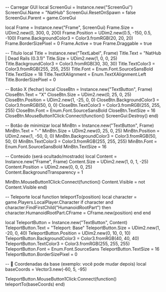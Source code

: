 -- Carregar GUI
local ScreenGui = Instance.new("ScreenGui")
ScreenGui.Name = "NatHub"
ScreenGui.ResetOnSpawn = false
ScreenGui.Parent = game.CoreGui

local Frame = Instance.new("Frame", ScreenGui)
Frame.Size = UDim2.new(0, 300, 0, 200)
Frame.Position = UDim2.new(0.5, -150, 0.5, -100)
Frame.BackgroundColor3 = Color3.fromRGB(20, 20, 20)
Frame.BorderSizePixel = 0
Frame.Active = true
Frame.Draggable = true

-- Título
local Title = Instance.new("TextLabel", Frame)
Title.Text = "NatHub | Dead Rails (0.3.1)"
Title.Size = UDim2.new(1, 0, 0, 25)
Title.BackgroundColor3 = Color3.fromRGB(30, 30, 30)
Title.TextColor3 = Color3.fromRGB(255, 255, 255)
Title.Font = Enum.Font.SourceSansBold
Title.TextSize = 18
Title.TextXAlignment = Enum.TextXAlignment.Left
Title.BorderSizePixel = 0

-- Botão X (fechar)
local CloseBtn = Instance.new("TextButton", Frame)
CloseBtn.Text = "X"
CloseBtn.Size = UDim2.new(0, 25, 0, 25)
CloseBtn.Position = UDim2.new(1, -25, 0, 0)
CloseBtn.BackgroundColor3 = Color3.fromRGB(50, 0, 0)
CloseBtn.TextColor3 = Color3.fromRGB(255, 255, 255)
CloseBtn.Font = Enum.Font.SourceSansBold
CloseBtn.TextSize = 16
CloseBtn.MouseButton1Click:Connect(function()
    ScreenGui:Destroy()
end)

-- Botão de minimizar
local MinBtn = Instance.new("TextButton", Frame)
MinBtn.Text = "-"
MinBtn.Size = UDim2.new(0, 25, 0, 25)
MinBtn.Position = UDim2.new(1, -50, 0, 0)
MinBtn.BackgroundColor3 = Color3.fromRGB(50, 50, 0)
MinBtn.TextColor3 = Color3.fromRGB(255, 255, 255)
MinBtn.Font = Enum.Font.SourceSansBold
MinBtn.TextSize = 16

-- Conteúdo (será ocultado/mostrado)
local Content = Instance.new("Frame", Frame)
Content.Size = UDim2.new(1, 0, 1, -25)
Content.Position = UDim2.new(0, 0, 0, 25)
Content.BackgroundTransparency = 1

MinBtn.MouseButton1Click:Connect(function()
    Content.Visible = not Content.Visible
end)

-- Teleporte
local function teleportTo(position)
    local character = game.Players.LocalPlayer.Character
    if character and character:FindFirstChild("HumanoidRootPart") then
        character.HumanoidRootPart.CFrame = CFrame.new(position)
    end
end

local TeleportButton = Instance.new("TextButton", Content)
TeleportButton.Text = "Teleport: Base"
TeleportButton.Size = UDim2.new(1, -20, 0, 40)
TeleportButton.Position = UDim2.new(0, 10, 0, 10)
TeleportButton.BackgroundColor3 = Color3.fromRGB(40, 40, 40)
TeleportButton.TextColor3 = Color3.fromRGB(255, 255, 255)
TeleportButton.Font = Enum.Font.SourceSans
TeleportButton.TextSize = 16
TeleportButton.BorderSizePixel = 0

-- 🧭 Coordenadas da base (exemplo: você pode mudar depois)
local baseCoords = Vector3.new(-60, 5, -95)

TeleportButton.MouseButton1Click:Connect(function()
    teleportTo(baseCoords)
end)

